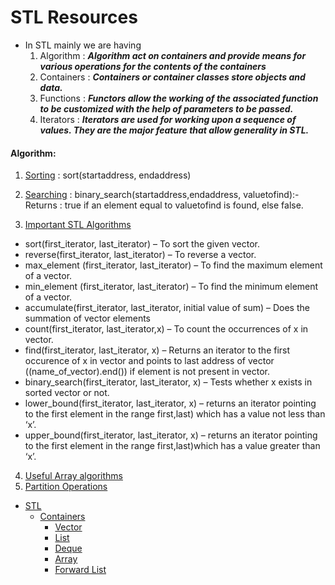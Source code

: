 # STL Resources 

* In STL mainly we are having 
  1. Algorithm : ***Algorithm act on containers and provide means for various operations for the contents of the containers***
  2. Containers : ***Containers or container classes store objects and data.***
  3. Functions : ***Functors allow the working of the associated function to be customized with the help of parameters to be passed.***
  4. Iterators : ***Iterators are used for working upon a sequence of values. They are the major feature that allow generality in STL.***

#### Algorithm:
1. [Sorting](https://www.geeksforgeeks.org/sort-algorithms-the-c-standard-template-library-stl/) : sort(startaddress, endaddress)
2. [Searching](https://www.geeksforgeeks.org/binary-search-algorithms-the-c-standard-template-library-stl/) : binary_search(startaddress,endaddress, valuetofind):- Returns : true if an element equal to valuetofind is found, else false.


3. [Important STL Algorithms](https://www.geeksforgeeks.org/c-magicians-stl-algorithms/)
  * sort(first_iterator, last_iterator) – To sort the given vector.
  * reverse(first_iterator, last_iterator) – To reverse a vector.
  * max_element (first_iterator, last_iterator) – To find the maximum element of a vector.
  * min_element (first_iterator, last_iterator) – To find the minimum element of a vector.
  * accumulate(first_iterator, last_iterator, initial value of sum) – Does the summation of vector elements
  * count(first_iterator, last_iterator,x) – To count the occurrences of x in vector.
  * find(first_iterator, last_iterator, x) – Returns an iterator to the first occurence of x in vector and points to last address of vector ((name_of_vector).end()) if element is not present in vector.
  * binary_search(first_iterator, last_iterator, x) – Tests whether x exists in sorted vector or not.
  * lower_bound(first_iterator, last_iterator, x) – returns an iterator pointing to the first element in the range first,last) which has a value not less than ‘x’.
  * upper_bound(first_iterator, last_iterator, x) – returns an iterator pointing to the first element in the range first,last)which has a value greater than ‘x’. 

4. [Useful Array algorithms](https://www.geeksforgeeks.org/useful-array-algorithms-in-c-stl/)
5. [Partition Operations](https://www.geeksforgeeks.org/stdpartition-in-c-stl/)


* [STL](https://www.geeksforgeeks.org/the-c-standard-template-library-stl/)
  * [Containers](https://www.geeksforgeeks.org/containers-cpp-stl/)
     * [Vector](https://www.geeksforgeeks.org/vector-in-cpp-stl/)
     * [List](https://www.geeksforgeeks.org/list-cpp-stl/)
     * [Deque](https://www.geeksforgeeks.org/deque-cpp-stl/)
     * [Array](https://www.geeksforgeeks.org/array-class-c/)
     * [Forward List](https://www.geeksforgeeks.org/forward-list-c-set-1-introduction-important-functions/)
     
     
